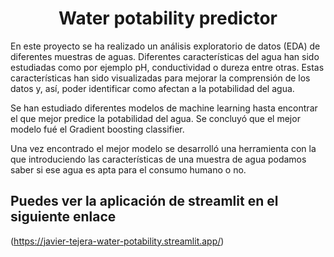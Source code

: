 <h1 align="center"> Water potability predictor </h1>

En este proyecto se ha realizado un análisis exploratorio de datos (EDA) de diferentes muestras de aguas. Diferentes características del agua han sido estudiadas como por ejemplo pH, conductividad o dureza entre otras. Estas características han sido visualizadas para mejorar la comprensión de los datos y, así, poder identificar como afectan a la potabilidad del agua.

Se han estudiado diferentes modelos de machine learning hasta encontrar el que mejor predice la potabilidad del agua. Se concluyó que el mejor modelo fué el Gradient boosting classifier.

Una vez encontrado el mejor modelo se desarrolló una herramienta con la que introduciendo las características de una muestra de agua podamos saber si ese agua es apta para el consumo humano o no.

## Puedes ver la aplicación de streamlit en el siguiente enlace

(https://javier-tejera-water-potability.streamlit.app/)
